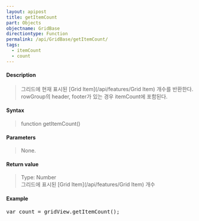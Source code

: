 ```yaml
---
layout: apipost
title: getItemCount
part: Objects
objectname: GridBase
directiontype: Function
permalink: /api/GridBase/getItemCount/
tags:
  - itemCount
  - count
---
```



#### Description

> 그리드에 현재 표시된 [Grid Item](/api/features/Grid Item) 개수를 반환한다.  
> rowGroup의 header, footer가 있는 경우 itemCount에 포함된다.

#### Syntax

> function getItemCount()

#### Parameters

> None.

#### Return value

> Type: Number  
> 그리드에 표시된 [Grid Item](/api/features/Grid Item) 개수

#### Example

<pre class="prettyprint">
var count = gridView.getItemCount();
</pre>
